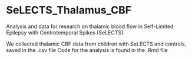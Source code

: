 # SeLECTS_Thalamus_CBF
Analysis and data for research on thalamic blood flow in Self-Limited Epilepsy with Centrotemporal Spikes (SeLECTS)

We collected thalamic CBF data from children with SeLECTS and controls, saved in the .csv file
Code for the analysis is found in the .Rmd file
